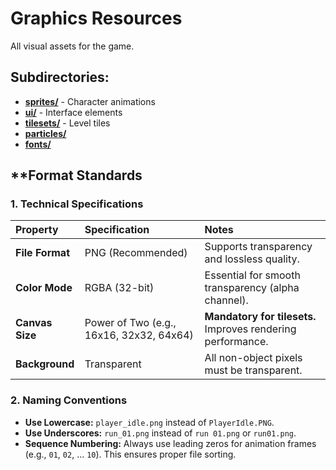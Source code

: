 # Graphics Resources

All visual assets for the game.

## Subdirectories:
- [**sprites/**](sprites/README.md) - Character animations
- [**ui/**](ui/README.md) - Interface elements
- [**tilesets/**](tilesets/README.md) - Level tiles
- [**particles/**](particles/README.md)
- [**fonts/**](fonts/README.md)


## **Format Standards

### **1. Technical Specifications**

| Property | Specification | Notes |
| :--- | :--- | :--- |
| **File Format** | PNG (Recommended) | Supports transparency and lossless quality. |
| **Color Mode** | RGBA (32-bit) | Essential for smooth transparency (alpha channel). |
| **Canvas Size** | Power of Two (e.g., 16x16, 32x32, 64x64) | **Mandatory for tilesets.** Improves rendering performance. |
| **Background** | Transparent | All non-object pixels must be transparent. |

### **2. Naming Conventions**

*   **Use Lowercase:** `player_idle.png` instead of `PlayerIdle.PNG`.
*   **Use Underscores:** `run_01.png` instead of `run 01.png` or `run01.png`.
*   **Sequence Numbering:** Always use leading zeros for animation frames (e.g., `01`, `02`, ... `10`). This ensures proper file sorting.
